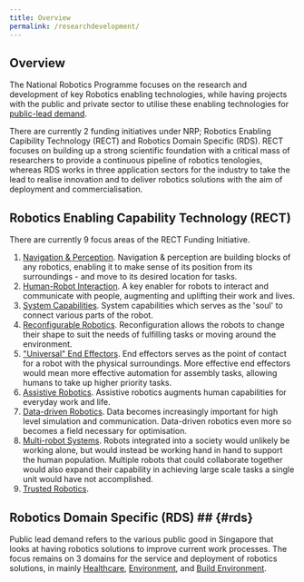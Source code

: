 ```yaml
---
title: Overview
permalink: /researchdevelopment/
---
```

## Overview  
The National Robotics Programme focuses on the research and development of key Robotics enabling technologies, while having projects with the public and private sector to utilise these enabling technologies for [public-lead demand](#rds).

There are currently 2 funding initiatives under NRP; Robotics Enabling Capibility Technology (RECT) and Robotics Domain Specific (RDS). RECT focuses on building up a strong scientific foundation with a critical mass of researchers to provide a continuous pipeline of robotics tenologies, whereas RDS works in three application sectors for the industry to take the lead to realise innovation and to deliver robotics solutions with the aim of deployment and commercialisation.
  
## Robotics Enabling Capability Technology (RECT)  
There are currently 9 focus areas of the RECT Funding Initiative.

1. [Navigation & Perception](/research/nav-per/).
Navigation & perception are building blocks of any robotics, enabling it to make sense of its position from its surroundings - and move to its desired location for tasks.
2. [Human-Robot Interaction](/research/hri/).
A key enabler for robots to interact and communicate with people, augmenting and uplifting their work and lives.
3. [System Capabilities](/research/syscap/).
System capabilities which serves as the 'soul' to connect various parts of the robot.
4. [Reconfigurable Robotics](/research/rec/).
Reconfiguration allows the robots to change their shape to suit the needs of fulfilling tasks or moving around the environment.
5. ["Universal" End Effectors](/research/uni-end/).
End effectors serves as the point of contact for a robot with the physical surroundings. More effective end effectors would mean more effective automation for assembly tasks, allowing humans to take up higher priority tasks.
6. [Assistive Robotics](/research/assistive/).
Assistive robotics augments human capabilities for everyday work and life.
7. [Data-driven Robotics](/research/ddr/).
Data becomes increasingly important for high level simulation and communication. Data-driven robotics even more so becomes a field necessary for optimisation.
8. [Multi-robot Systems](/research/mrs/).
Robots integrated into a society would unlikely be working alone, but would instead be working hand in hand to support the human population. Multiple robots that could collaborate together would also expand their capability in achieving large scale tasks a single unit would have not accomplished.
9. [Trusted Robotics](/research/trusted/).

## Robotics Domain Specific (RDS) ## {#rds}
Public lead demand refers to the various public good in Singapore that looks at having robotics solutions to improve current work processes. The focus remains on 3 domains for the service and deployment of robotics solutions, in mainly [Healthcare](/research/healthcare/), [Environment](/research/environment/), and [Build Environment](/research/built-environment/).